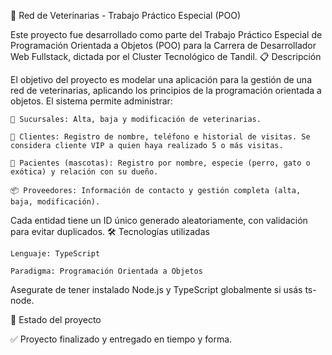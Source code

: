 🐾 Red de Veterinarias - Trabajo Práctico Especial (POO)

Este proyecto fue desarrollado como parte del Trabajo Práctico Especial de Programación Orientada a Objetos (POO) para la Carrera de Desarrollador Web Fullstack, dictada por el Cluster Tecnológico de Tandil.
📋 Descripción

El objetivo del proyecto es modelar una aplicación para la gestión de una red de veterinarias, aplicando los principios de la programación orientada a objetos. El sistema permite administrar:

    🏥 Sucursales: Alta, baja y modificación de veterinarias.

    👤 Clientes: Registro de nombre, teléfono e historial de visitas. Se considera cliente VIP a quien haya realizado 5 o más visitas.

    🐶 Pacientes (mascotas): Registro por nombre, especie (perro, gato o exótica) y relación con su dueño.

    📦 Proveedores: Información de contacto y gestión completa (alta, baja, modificación).

Cada entidad tiene un ID único generado aleatoriamente, con validación para evitar duplicados.
🛠️ Tecnologías utilizadas

    Lenguaje: TypeScript

    Paradigma: Programación Orientada a Objetos

Asegurate de tener instalado Node.js y TypeScript globalmente si usás ts-node.

📌 Estado del proyecto

✅ Proyecto finalizado y entregado en tiempo y forma.
